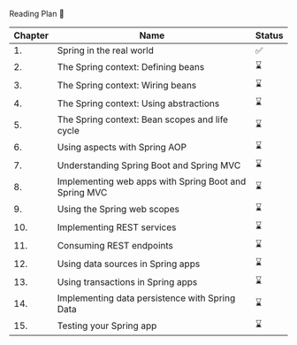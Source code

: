 Reading Plan 📘

|Chapter|Name|Status|
|--|----|---------|
|1.|Spring in the real world |✅|
|2.|The Spring context: Defining beans|⌛|
|3.|The Spring context: Wiring beans|⌛|
|4.|The Spring context: Using abstractions|⌛|
|5.|The Spring context: Bean scopes and life cycle|⌛|
|6.|Using aspects with Spring AOP|⌛|
|7.|Understanding Spring Boot and Spring MVC|⌛|
|8.|Implementing web apps with Spring Boot and Spring MVC|⌛|
|9.|Using the Spring web scopes|⌛|
|10.|Implementing REST services|⌛|
|11.|Consuming REST endpoints|⌛|
|12.|Using data sources in Spring apps|⌛|
|13.|Using transactions in Spring apps|⌛|
|14.|Implementing data persistence with Spring Data|⌛|
|15.|Testing your Spring app|⌛|
